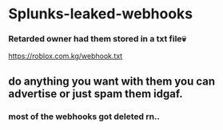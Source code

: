 # Splunks-leaked-webhooks
### Retarded owner had them stored in a txt file💀

https://roblox.com.kg/webhook.txt


## do anything you want with them you can advertise or just spam them idgaf.


### most of the webhooks got deleted rn..
